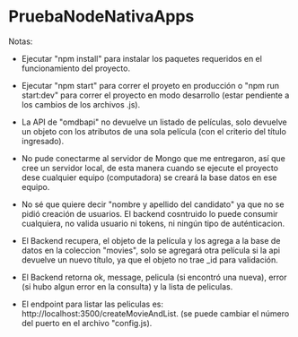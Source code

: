 # PruebaNodeNativaApps

Notas:
- Ejecutar "npm install" para instalar los paquetes requeridos en el funcionamiento del proyecto. 
- Ejecutar "npm start" para correr el proyeto en producción o "npm run start:dev" para correr el proyecto en modo desarrollo (estar pendiente a los cambios de los archivos .js).

- La API de "omdbapi" no devuelve un listado de películas, solo devuelve un objeto con los atributos de una sola película (con el criterio del título ingresado).
- No pude conectarme al servidor de Mongo que me entregaron, así que cree un servidor local, de esta manera cuando se ejecute el proyecto dese cualquier equipo (computadora) se creará la base 
  datos en ese equipo.
- No sé que quiere decir "nombre y apellido del candidato" ya que no se pidió creación de usuarios. El backend cosntruido lo puede consumir cualquiera, no valida usuario ni tokens, ni ningún tipo de auténticacion.
- El Backend recupera, el objeto de la película y los agrega a la base de datos en la coleccion "movies", solo se agregará otra película si la api devuelve un nuevo título, ya que el objeto no trae _id para validación.  
- El Backend retorna ok, message, pelicula (si encontró una nueva), error (si hubo algun error en la consulta) y la lista de peliculas.
- El endpoint para listar las peliculas es: http://localhost:3500/createMovieAndList. (se puede cambiar el número del puerto en el archivo "config.js).
